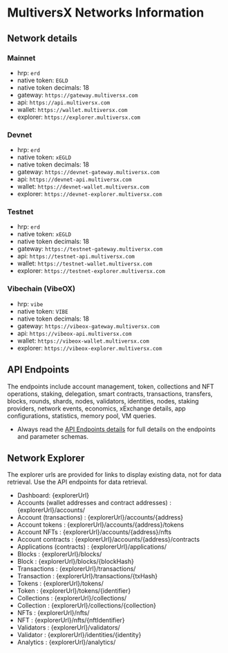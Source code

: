 # MultiversX Networks Information

## Network details

### Mainnet

- hrp: `erd`
- native token: `EGLD`
- native token decimals: 18
- gateway: `https://gateway.multiversx.com`
- api: `https://api.multiversx.com`
- wallet: `https://wallet.multiversx.com`
- explorer: `https://explorer.multiversx.com`

### Devnet

- hrp: `erd`
- native token: `xEGLD`
- native token decimals: 18
- gateway: `https://devnet-gateway.multiversx.com`
- api: `https://devnet-api.multiversx.com`
- wallet: `https://devnet-wallet.multiversx.com`
- explorer: `https://devnet-explorer.multiversx.com`

### Testnet

- hrp: `erd`
- native token: `xEGLD`
- native token decimals: 18
- gateway: `https://testnet-gateway.multiversx.com`
- api: `https://testnet-api.multiversx.com`
- wallet: `https://testnet-wallet.multiversx.com`
- explorer: `https://testnet-explorer.multiversx.com`

### Vibechain (VibeOX)

- hrp: `vibe`
- native token: `VIBE`
- native token decimals: 18
- gateway: `https://vibeox-gateway.multiversx.com`
- api: `https://vibeox-api.multiversx.com`
- wallet: `https://vibeox-wallet.multiversx.com`
- explorer: `https://vibeox-explorer.multiversx.com`

## API Endpoints

The endpoints include account management, token, collections and NFT operations, staking, delegation, smart contracts, transactions, transfers, blocks, rounds, shards, nodes, validators, identities, nodes, staking providers, network events, economics, xExchange details, app configurations, statistics, memory pool, VM queries.

- Always read the [API Endpoints details](./content/api-endpoints/api-endpoints.md) for full details on the endpoints and parameter schemas.

## Network Explorer 

The explorer urls are provided for links to display existing data, not for data retrieval. 
Use the API endpoints for data retrieval.

- Dashboard: {explorerUrl}
- Accounts (wallet addresses and contract addresses) : {explorerUrl}/accounts/
- Account (transactions) : {explorerUrl}/accounts/{address}
- Account tokens : {explorerUrl}/accounts/{address}/tokens
- Account NFTs : {explorerUrl}/accounts/{address}/nfts
- Account contracts : {explorerUrl}/accounts/{address}/contracts
- Applications (contracts) : {explorerUrl}/applications/
- Blocks : {explorerUrl}/blocks/
- Block : {explorerUrl}/blocks/{blockHash}
- Transactions : {explorerUrl}/transactions/
- Transaction : {explorerUrl}/transactions/{txHash}
- Tokens : {explorerUrl}/tokens/
- Token : {explorerUrl}/tokens/{identifier}
- Collections : {explorerUrl}/collections/
- Collection : {explorerUrl}/collections/{collection}
- NFTs : {explorerUrl}/nfts/
- NFT : {explorerUrl}/nfts/{nftIdentifier}
- Validators : {explorerUrl}/validators/
- Validator : {explorerUrl}/identities/{identity}
- Analytics : {explorerUrl}/analytics/
